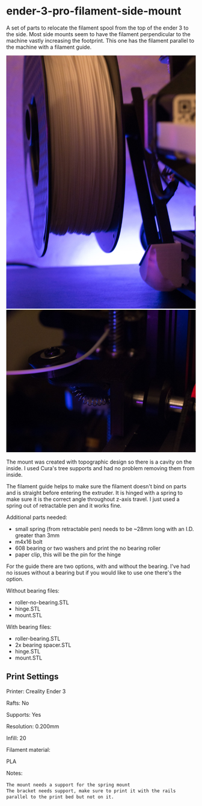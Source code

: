 # ender-3-pro-filament-side-mount

A set of parts to relocate the filament spool from the top of the ender 3 to the side.
Most side mounts seem to have the filament perpendicular to the machine vastly increasing the footprint. This one has the filament parallel to the machine with a filament guide.

![Side mount bracket](https://github.com/llite/ender-3-pro-filament-side-mount/blob/main/jpg/bracket.jpg "Ender 3 pro side mount filament")
![Side mount guide](https://github.com/llite/ender-3-pro-filament-side-mount/blob/main/jpg/guide.jpg "Ender 3 pro side mount guide")

The mount was created with topographic design so there is a cavity on the inside. I used Cura's tree supports and had no problem removing them from inside. 

The filament guide helps to make sure the filament doesn't bind on parts and is straight before entering the extruder. It is hinged with a spring to make sure it is the correct angle throughout z-axis travel. I just used a spring out of retractable pen and it works fine.

Additional parts needed:
- small spring (from retractable pen) needs to be ~28mm long with an I.D. greater than 3mm
- m4x16 bolt 
- 608 bearing or two washers and print the no bearing roller
- paper clip, this will be the pin for the hinge

For the guide there are two options, with and without the bearing. I've had no issues without a bearing but if you would like to use one there's the option.

Without bearing files:
- roller-no-bearing.STL
- hinge.STL
- mount.STL

With bearing files:
- roller-bearing.STL
- 2x bearing spacer.STL
- hinge.STL
- mount.STL


## Print Settings

Printer:
  Creality Ender 3

Rafts:
No

Supports:
Yes

Resolution:
0.200mm

Infill:
20

Filament material:

PLA

Notes:

    The mount needs a support for the spring mount
    The bracket needs support, make sure to print it with the rails parallel to the print bed but not on it.

